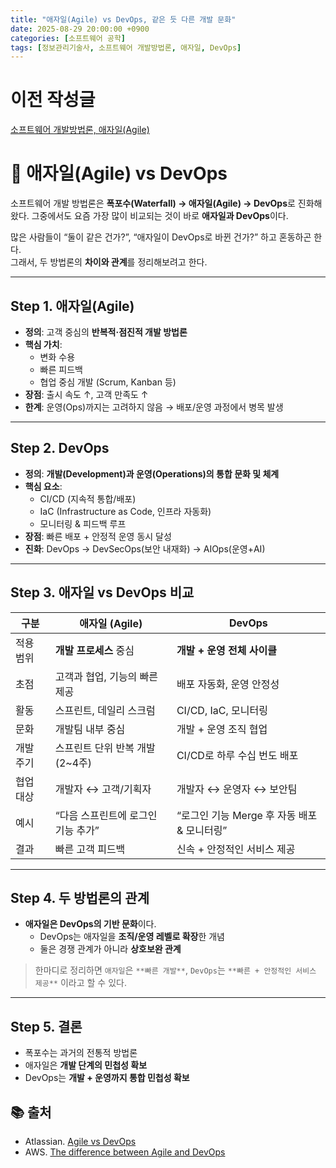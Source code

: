 ```yaml
---
title: "애자일(Agile) vs DevOps, 같은 듯 다른 개발 문화"
date: 2025-08-29 20:00:00 +0900
categories: [소프트웨어 공학]
tags: [정보관리기술사, 소프트웨어 개발방법론, 애자일, DevOps]
---
```


# 이전 작성글
[소프트웨어 개발방법론, 애자일(Agile)](https://anhyoin97.github.io/posts/)

# 🎯 애자일(Agile) vs DevOps

소프트웨어 개발 방법론은 **폭포수(Waterfall) → 애자일(Agile) → DevOps**로 진화해왔다.
그중에서도 요즘 가장 많이 비교되는 것이 바로 **애자일과 DevOps**이다.  

많은 사람들이 “둘이 같은 건가?”, “애자일이 DevOps로 바뀐 건가?” 하고 혼동하곤 한다.  
그래서, 두 방법론의 **차이와 관계**를 정리해보려고 한다.

---

## Step 1. 애자일(Agile)
- **정의**: 고객 중심의 **반복적·점진적 개발 방법론**  
- **핵심 가치**:  
  - 변화 수용  
  - 빠른 피드백  
  - 협업 중심 개발 (Scrum, Kanban 등)  
- **장점**: 출시 속도 ↑, 고객 만족도 ↑  
- **한계**: 운영(Ops)까지는 고려하지 않음 → 배포/운영 과정에서 병목 발생  

---

## Step 2. DevOps
- **정의**: **개발(Development)과 운영(Operations)의 통합 문화 및 체계**  
- **핵심 요소**:  
  - CI/CD (지속적 통합/배포)  
  - IaC (Infrastructure as Code, 인프라 자동화)  
  - 모니터링 & 피드백 루프  
- **장점**: 빠른 배포 + 안정적 운영 동시 달성  
- **진화**: DevOps → DevSecOps(보안 내재화) → AIOps(운영+AI)  

---

## Step 3. 애자일 vs DevOps 비교

| 구분 | 애자일 (Agile) | DevOps |
|------|----------------|--------|
| 적용 범위 | **개발 프로세스** 중심 | **개발 + 운영 전체 사이클** |
| 초점 | 고객과 협업, 기능의 빠른 제공 | 배포 자동화, 운영 안정성 |
| 활동 | 스프린트, 데일리 스크럼 | CI/CD, IaC, 모니터링 |
| 문화 | 개발팀 내부 중심 | 개발 + 운영 조직 협업 |
| 개발 주기 | 스프린트 단위 반복 개발 (2\~4주) | CI/CD로 하루 수십 번도 배포|
| 협업 대상 | 개발자 ↔ 고객/기획자| 개발자 ↔ 운영자 ↔ 보안팀               |
| 예시    | “다음 스프린트에 로그인 기능 추가”  | “로그인 기능 Merge 후 자동 배포 & 모니터링” |
| 결과 | 빠른 고객 피드백 | 신속 + 안정적인 서비스 제공 |
---


## Step 4. 두 방법론의 관계
- **애자일은 DevOps의 기반 문화**이다.  
    - DevOps는 애자일을 **조직/운영 레벨로 확장**한 개념
    - 둘은 경쟁 관계가 아니라 **상호보완 관계**  
> 
> 한마디로 정리하면 `애자일`은 `**빠른 개발**`, `DevOps`는 `**빠른 + 안정적인 서비스 제공**` 이라고 할 수 있다.
> 

---

## Step 5. 결론
- 폭포수는 과거의 전통적 방법론  
- 애자일은 **개발 단계의 민첩성 확보**  
- DevOps는 **개발 + 운영까지 통합 민첩성 확보**  

## 📚 출처
- Atlassian. [Agile vs DevOps](https://www.atlassian.com/devops/what-is-devops/agile-vs-devops)  
- AWS. [The difference between Agile and DevOps](https://aws.amazon.com/compare/the-difference-between-agile-devops/)  